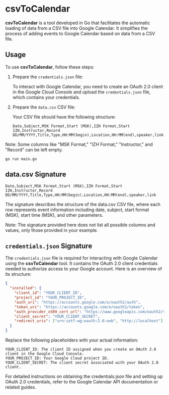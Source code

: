 # csvToCalendar

**csvToCalendar** is a tool developed in Go that facilitates the automatic loading of data from a CSV file into Google Calendar. It simplifies the process of adding events to Google Calendar based on data from a CSV file.

## Usage

To use **csvToCalendar**, follow these steps:

1. Prepare the `credentials.json` file:

   To interact with Google Calendar, you need to create an OAuth 2.0 client in the Google Cloud Console and upload the `credentials.json` file, which contains your credentials.

2. Prepare the `data.csv` CSV file:

   Your CSV file should have the following structure:

   ```plaintext
   Date,Subject,MSK Format,Start (MSK),IZH Format,Start IZH,Instructor,Record
   DD/MM/YYYY,Title,Type,HH:MM(begin),Location,HH:MM(end),speaker,link```
Note: Some columns like "MSK Format," "IZH Format," "Instructor," and "Record" can be left empty.

    go run main.go

## data.csv Signature

```plaintext
Date,Subject,MSK Format,Start (MSK),IZH Format,Start IZH,Instructor,Record
DD/MM/YYYY,Title,Type,HH:MM(begin),Location,HH:MM(end),speaker,link
```

The signature describes the structure of the data.csv CSV file, where each row represents event information including date, subject, start format (MSK), start time (MSK), and other parameters.

Note: The signature provided here does not list all possible columns and values, only those provided in your example.

## `credentials.json` Signature

The `credentials.json` file is required for interacting with Google Calendar using the **csvToCalendar** tool. It contains the OAuth 2.0 client credentials needed to authorize access to your Google account. Here is an overview of its structure:

```json
{
  "installed": {
    "client_id": "YOUR_CLIENT_ID",
    "project_id": "YOUR_PROJECT_ID",
    "auth_uri": "https://accounts.google.com/o/oauth2/auth",
    "token_uri": "https://accounts.google.com/o/oauth2/token",
    "auth_provider_x509_cert_url": "https://www.googleapis.com/oauth2/v1/certs",
    "client_secret": "YOUR_CLIENT_SECRET",
    "redirect_uris": ["urn:ietf:wg:oauth:2.0:oob", "http://localhost"]
  }
}
```

Replace the following placeholders with your actual information:

    YOUR_CLIENT_ID: The client ID assigned when you create an OAuth 2.0 client in the Google Cloud Console.
    YOUR_PROJECT_ID: Your Google Cloud project ID.
    YOUR_CLIENT_SECRET: The client secret associated with your OAuth 2.0 client.

For detailed instructions on obtaining the credentials.json file and setting up OAuth 2.0 credentials, refer to the Google Calendar API documentation or related guides.
